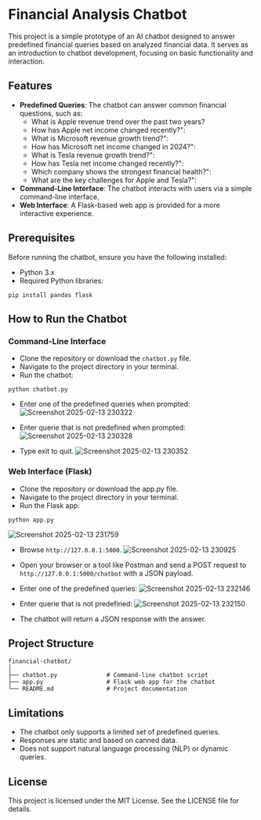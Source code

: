 # Financial Analysis Chatbot

This project is a simple prototype of an AI chatbot designed to answer predefined financial queries based on analyzed financial data. It serves as an introduction to chatbot development, focusing on basic functionality and interaction.

## Features
- **Predefined Queries**: The chatbot can answer common financial questions, such as:
  - What is Apple revenue trend over the past two years?
  - How has Apple net income changed recently?":
  - What is Microsoft revenue growth trend?":
  - How has Microsoft net income changed in 2024?":
  - What is Tesla revenue growth trend?":
  - How has Tesla net income changed recently?":
  - Which company shows the strongest financial health?":
  - What are the key challenges for Apple and Tesla?":
- **Command-Line Interface**: The chatbot interacts with users via a simple command-line interface.
- **Web Interface**: A Flask-based web app is provided for a more interactive experience.

## Prerequisites
Before running the chatbot, ensure you have the following installed:
- Python 3.x
- Required Python libraries:
```
pip install pandas flask
```

## How to Run the Chatbot
### Command-Line Interface
- Clone the repository or download the `chatbot.py` file.
- Navigate to the project directory in your terminal.
- Run the chatbot:
```
python chatbot.py
```

- Enter one of the predefined queries when prompted:
![Screenshot 2025-02-13 230322](https://github.com/user-attachments/assets/a5ef732d-31c0-44a3-bd91-67b3cc51d2fb)

- Enter querie that is not predefined when prompted:
![Screenshot 2025-02-13 230328](https://github.com/user-attachments/assets/d3d2c452-b33e-438d-aa8b-64dbe5d62c8e)

- Type exit to quit.
![Screenshot 2025-02-13 230352](https://github.com/user-attachments/assets/08463609-bd1d-4a3a-abde-3e4a73c2bc37)

### Web Interface (Flask)
- Clone the repository or download the app.py file.
- Navigate to the project directory in your terminal.
- Run the Flask app:
```
python app.py
```
![Screenshot 2025-02-13 231759](https://github.com/user-attachments/assets/36d117cd-23a7-4c52-ba70-1d9d8ed51307)

- Browse `http://127.0.0.1:5000`.
![Screenshot 2025-02-13 230925](https://github.com/user-attachments/assets/2298ebf9-869f-46c0-8465-c5face68b921)

- Open your browser or a tool like Postman and send a POST request to `http://127.0.0.1:5000/chatbot` with a JSON payload.
- Enter one of the predefined queries:
![Screenshot 2025-02-13 232146](https://github.com/user-attachments/assets/caee64ce-f46b-43c8-bdc4-95c5d8a7a857)

- Enter querie that is not predefined:
![Screenshot 2025-02-13 232150](https://github.com/user-attachments/assets/c640829a-71c8-45f9-8ac4-dba8cc644ef7)

- The chatbot will return a JSON response with the answer.

## Project Structure
```
financial-chatbot/
│
├── chatbot.py              # Command-line chatbot script
├── app.py                  # Flask web app for the chatbot
└── README.md               # Project documentation
```

## Limitations

- The chatbot only supports a limited set of predefined queries.
- Responses are static and based on canned data.
- Does not support natural language processing (NLP) or dynamic queries.
    
## License

This project is licensed under the MIT License. See the LICENSE file for details.
